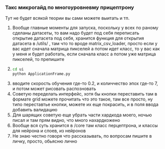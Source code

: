 ### Такс микрогайд по многоуровневму прицептрону  
Тут не будет всякой теории вы сами можете выитать и тп.
1. Вообще главные моменты для запуска, поскольку у всех по раному сделаны датасеты, то вам надо будет под себя переписать  
открытие датасета под себя, хранится функция для открытия датасета в /utils/ , там что то вроде matrix_csv_loader, просто если у вас идет сначала матрица пикселей а потом идет класс, то у вас как у меня и будет работать,
если сначала класс а потом уже матрица пикселей, то препишите
3. ```bash
   cd ui
   python ApplicationFrame.py
   ```
4. вводите скорость обучения где-то 0.2, и количчество эпох где-то 7, и потом может рисовать распозновать
5. Советую переделать интерфейс, хотя бы кнопки переставить там в формате grid можете прочитать что это такое, там все просто, ну типо переставтье кнопки, можете их еще покрасить,
и в поля ввода добавить валидацию
6. Для шарящих советую еще убрать части хардкода моего, ночью писал и там прям видно, что много нахардкожено
7. Вообще вся суть хранится в /core там класс перцептрона, и классы для нейрона и слоев, из нейронов
8. Не знаю честно говоря что рассказывать, по вопросам пишите в личку, просто, обьясню лично
